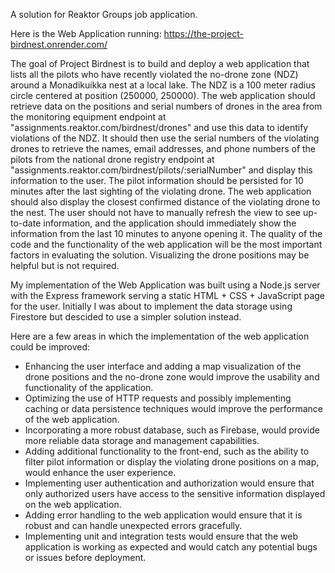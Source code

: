 A solution for Reaktor Groups job application.

Here is the Web Application running: https://the-project-birdnest.onrender.com/

The goal of Project Birdnest is to build and deploy a web application that lists all the pilots who have recently violated the no-drone zone (NDZ) around a Monadikuikka nest at a local lake. The NDZ is a 100 meter radius circle centered at position (250000, 250000). The web application should retrieve data on the positions and serial numbers of drones in the area from the monitoring equipment endpoint at "assignments.reaktor.com/birdnest/drones" and use this data to identify violations of the NDZ. It should then use the serial numbers of the violating drones to retrieve the names, email addresses, and phone numbers of the pilots from the national drone registry endpoint at "assignments.reaktor.com/birdnest/pilots/:serialNumber" and display this information to the user. The pilot information should be persisted for 10 minutes after the last sighting of the violating drone. The web application should also display the closest confirmed distance of the violating drone to the nest. The user should not have to manually refresh the view to see up-to-date information, and the application should immediately show the information from the last 10 minutes to anyone opening it. The quality of the code and the functionality of the web application will be the most important factors in evaluating the solution. Visualizing the drone positions may be helpful but is not required.

My implementation of the Web Application was built using a Node.js server with the Express framework serving a static HTML + CSS + JavaScript page for the user. Initially I was about to implement the data storage using Firestore but descided to use a simpler solution instead.

Here are a few areas in which the implementation of the web application could be improved:

- Enhancing the user interface and adding a map visualization of the drone positions and the no-drone zone would improve the usability and functionality of the application.
- Optimizing the use of HTTP requests and possibly implementing caching or data persistence techniques would improve the performance of the web application.
- Incorporating a more robust database, such as Firebase, would provide more reliable data storage and management capabilities.
- Adding additional functionality to the front-end, such as the ability to filter pilot information or display the violating drone positions on a map, would enhance the user experience.
- Implementing user authentication and authorization would ensure that only authorized users have access to the sensitive information displayed on the web application.
- Adding error handling to the web application would ensure that it is robust and can handle unexpected errors gracefully.
- Implementing unit and integration tests would ensure that the web application is working as expected and would catch any potential bugs or issues before deployment.
